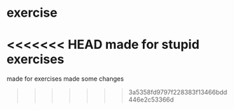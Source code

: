 # exercise
<<<<<<< HEAD
made for stupid exercises 
=======
made for exercises
made some changes
>>>>>>> 3a5358fd9797f228383f13466bdd446e2c53366d
